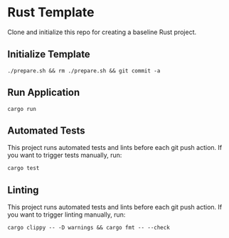 # Rust Template
Clone and initialize this repo for creating a baseline Rust project.

## Initialize Template

    ./prepare.sh && rm ./prepare.sh && git commit -a

## Run Application

    cargo run

## Automated Tests
This project runs automated tests and lints before each
git push action. If you want to trigger tests manually,
run:

    cargo test

## Linting
This project runs automated tests and lints before each
git push action. If you want to trigger linting manually,
run:

    cargo clippy -- -D warnings && cargo fmt -- --check


